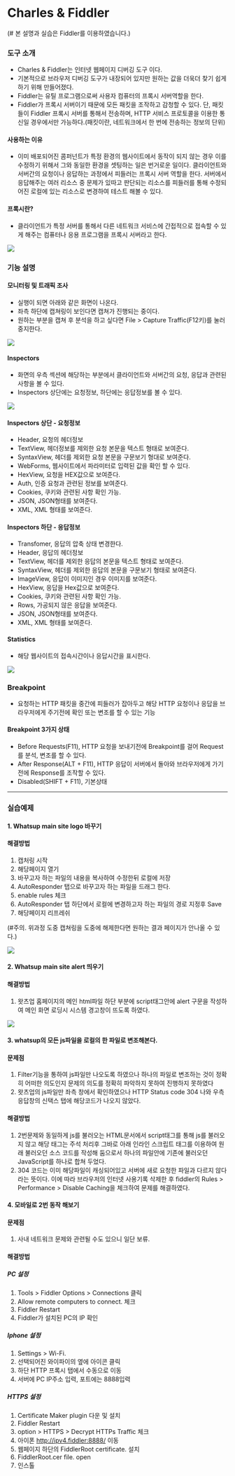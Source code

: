 Charles & Fiddler
===============

(# 본 설명과 실습은 Fiddler를 이용하였습니다.)

### 도구 소개

- Charles & Fiddler는 인터넷 웹페이지 디버깅 도구 이다.
- 기본적으로 브라우저 디버깅 도구가 내장되어 있지만 원하는 값을 더욱더 찾기 쉽게 하기 위해 만들어졌다.
- Fiddler는 유틸 프로그램으로써 사용자 컴퓨터의 프록시 서버역할을 한다.
- Fiddler가 프록시 서버이기 때문에 모든 패킷을 조작하고 감청할 수 있다. 단, 패킷들이 Fiddler 프록시 서버를 통해서 전송하며, HTTP 서비스 프로토콜을 이용한 통신일 경우에서만 가능하다.(패킷이란, 네트워크에서 한 번에 전송하는 정보의 단위)


#### 사용하는 이유

- 이미 배포되어진 콤퍼넌트가 특정 환경의 웹사이트에서 동작이 되지 않는 경우 이를 수정하기 위해서 그와 동일한 환경을 셋팅하는 일은 번거로운 일이다. 클라이언트와 서버간의 요청이나 응답하는 과정에서 피들러는 프록시 서버 역할을 한다. 서버에서 응답해주는 여러 리소스 중 문제가 있따고 판단되는 리소스를 피들러를 통해 수정되어진 로컬에 있는 리소스로 변경하여 테스트 해볼 수 있다. 


#### 프록시란?
- 클라이언트가 특정 서버를 통해서 다른 네트워크 서비스에 간접적으로 접속할 수 있게 해주는 컴퓨터나 응용 프로그램을 프록시 서버라고 한다.

<img width="" height="" src="http://cfile10.uf.tistory.com/image/27107733583965F5087405"></img>

### 기능 설명

#### 모니터링 및 트래픽 조사

- 실행이 되면 아래와 같은 화면이 나온다.
- 좌측 하단에 캡쳐링이 보인다면 캡쳐가 진행되는 중이다.
- 원하는 부분을 캡쳐 후 분석을 하고 싶다면 File > Capture Traffic(F12키)를 눌러 중지한다.

<img width="" height="" src="http://cfile28.uf.tistory.com/image/2315D0445663D3532FFFDC"></img>

#### Inspectors

- 화면의 우측 섹션에 해당하는 부분에서 클라이언트와 서버간의 요청, 응답과 관련된 사항을 볼 수 있다.
- Inspectors 상단에는 요청정보, 하단에는 응답정보를 볼 수 있다.

<img width="" height="" src="http://cfile8.uf.tistory.com/image/244E08445663D356011A0A"></img>

#### Inspectors 상단 - 요청정보

- Header, 요청의 헤더정보
- TextView, 헤더정보를 제외한 요청 본문을 텍스트 형태로 보여준다.
- SyntaxView, 헤더를 제외한 요청 본문을 구문보기 형대로 보여준다.
- WebForms, 웹사이트에서 파라미터로 입력된 값을 확인 할 수 있다.
- HexView, 요청을 HEX값으로 보여준다.
- Auth, 인증 요청과 관련된 정보를 보여준다.
- Cookies, 쿠키와 관련된 사항 확인 가능.
- JSON, JSON형태를 보여준다.
- XML, XML 형태를 보여준다.

#### Inspectors 하단 - 응답정보

- Transfomer, 응답의 압축 상태 변경한다.
- Header, 응답의 헤더정보
- TextView, 헤더를 제외한 응답의 본문을 텍스트 형태로 보여준다.
- SyntaxView, 헤더를 제외한 응답의 본문을 구문보기 형태로 보여준다.
- ImageView, 응답이 이미지인 경우 이미지를 보여준다.
- HexView, 응답을 Hex값으로 보여준다.
- Cookies, 쿠키와 관련된 사항 확인 가능.
- Rows, 가공되지 않은 응답을 보여준다.
- JSON, JSON형태를 보여준다.
- XML, XML 형태를 보여준다.

#### Statistics

- 해당 웹사이트의 접속시간이나 응답시간을 표시한다.

<img width="" height="" src="http://cfile4.uf.tistory.com/image/2219E4445663D35A2CF7E3"></img>


### Breakpoint

- 요청하는 HTTP 패킷을 중간에 피들러가 잡아두고 해당 HTTP 요청이나 응답을 브라우저에게 주기전에 확인 또는 변조를 할 수 있는 기능


#### Breakpoint 3가지 상태

- Before Requests(F11), HTTP 요청을 보내기전에 Breakpoint를 걸어 Request를 분석, 변조를 할 수 있다.
- After Response(ALT + F11), HTTP 응답이 서버에서 돌아와 브라우저에게 가기전에 Response를 조작할 수 있다.
- Disabled(SHIFT + F11), 기본상태

- - -

### 실습예제

#### 1. Whatsup main site logo 바꾸기

#### 해결방법

1. 캡처링 시작
2. 해당페이지 열기
3. 바꾸고자 하는 파일의 내용을 복사하여 수정한뒤 로컬에 저장
4. AutoResponder 탭으로 바꾸고자 하는 파일을 드래그 한다.
5. enable rules 체크
6. AutoResponder 탭 하단에서 로컬에 변경하고자 하는 파일의 경로 지정후 Save
7. 해당페이지 리프레쉬 

(#주의. 위과정 도중 캡쳐링을 도중에 해제한다면 원하는 결과 페이지가 안나올 수 있다.)

<img width="" height="" src="https://github.com/seyoon-kim/Training/blob/master/charlesAndFiddler/img/exam01.JPG"></img>


#### 2. Whatsup main site alert 띄우기

#### 해결방법

1. 왓츠업 홈페이지의 메인 html파일 하단 부분에 script태그안에 alert 구문을 작성하여 메인 화면 로딩시 시스템 경고창이 뜨도록 하였다.

<img width="" height="" src="https://github.com/seyoon-kim/Training/blob/master/charlesAndFiddler/img/exam02.JPG"></img>

#### 3. whatsup의 모든 js파일을 로컬의 한 파일로 변조해본다.

#### 문제점

1. Filter기능을 통하여 js파일만 나오도록 하였으나 하나의 파일로 변조하는 것이 정확히 어떠한 의도인지 문제의 의도를 정확히 파악하지 못하여 진행하지 못하였다
2. 왓츠업의 js파일만 좌측 창에서 확인하였으나 HTTP Status code 304 나와 우측 응답창의 신택스 탭에 해당코드가 나오지 않았다.

#### 해결방법
1. 2번문제와 동일하게 js를 불러오는 HTML문서에서 script태그를 통해 js를 불러오지 않고 해당 태그는 주석 처리후 그바로 아래 인라인 스크립트 태그를 이용하여
원래 불러오던 소스 코드를 작성해 둠으로서 하나의 파일안에 기존에 불러오던 JavaScript를 하나로 합쳐 두었다.
2. 304 코드는 이미 해당파일이 캐싱되어있고 서버에 새로 요청한 파일과 다르지 않다 라는 뜻이다. 이에 따라 브라우저의 인터넷 사용기록 삭제한 후 fiddler의 Rules > Performance > Disable Caching을 체크하여 문제를 해결하였다. 


#### 4. 모바일로 2번 동작 해보기

#### 문제점

1. 사내 네트워크 문제와 관련될 수도 있으니 일단 보류.

#### 해결방법

##### PC 설정
1. Tools > Fiddler Options > Connections 클릭
2. Allow remote computers to connect. 체크
3. Fiddler Restart
4. Fiddler가 설치된 PC의 IP 확인

##### Iphone 설정
1. Settings > Wi-Fi.
2. 선택되어진 와이파이의 옆에 아이콘 클릭
3. 하단 HTTP 프록시 탭에서 수동으로 이동
4. 서버에 PC IP주소 입력, 포트에는 8888입력

##### HTTPS 설정
1. Certificate Maker plugin 다운 및 설치
2. Fiddler Restart
3. option > HTTPS > Decrypt HTTPs Traffic 체크
4. 아이폰 http://ipv4.fiddler:8888/ 이동
5. 웹페이지 하단의  FiddlerRoot certificate. 설치
6. FiddlerRoot.cer file. open
7. 인스톨